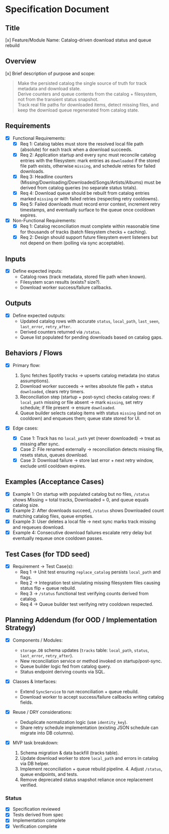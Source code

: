 # Specification Document

## Title
[x] Feature/Module Name: Catalog-driven download status and queue rebuild

## Overview
[x] Brief description of purpose and scope:  
> Make the persisted catalog the single source of truth for track metadata and download state.  
> Derive counters and queue contents from the catalog + filesystem, not from the transient status snapshot.  
> Track real file paths for downloaded items, detect missing files, and keep the download queue regenerated from catalog state.  

## Requirements
- [x] Functional Requirements:  
  - [x] Req 1: Catalog tables must store the resolved local file path (absolute) for each track when a download succeeds.  
  - [x] Req 2: Application startup and every sync must reconcile catalog entries with the filesystem: mark entries as `downloaded` if the stored file path exists, otherwise `missing`, and schedule retries for failed downloads.  
  - [x] Req 3: Headline counters (Missing/Downloading/Downloaded/Songs/Artists/Albums) must be derived from catalog queries (no separate status totals).  
  - [x] Req 4: Download queue should be rebuilt from catalog entries marked `missing` or with failed retries (respecting retry cooldowns).  
  - [x] Req 5: Failed downloads must record error context, increment retry timestamps, and eventually surface to the queue once cooldown expires.  

- [x] Non-Functional Requirements:  
  - [x] Req 1: Catalog reconciliation must complete within reasonable time for thousands of tracks (batch filesystem checks + caching).  
  - [x] Req 2: Design should support future filesystem event listeners but not depend on them (polling via sync acceptable).  

## Inputs
- [x] Define expected inputs:  
  - Catalog rows (track metadata, stored file path when known).  
  - Filesystem scan results (exists? size?).  
  - Download worker success/failure callbacks.  

## Outputs
- [x] Define expected outputs:  
  - Updated catalog rows with accurate `status`, `local_path`, `last_seen`, `last_error`, `retry_after`.  
  - Derived counters returned via `/status`.  
  - Queue list populated for pending downloads based on catalog gaps.  

## Behaviors / Flows
- [x] Primary flow:  
  1. Sync fetches Spotify tracks → upserts catalog metadata (no status assumptions).  
  2. Download worker succeeds → writes absolute file path + status `downloaded`, clears retry timers.  
  3. Reconciliation step (startup + post-sync) checks catalog rows: if `local_path` missing or file absent → mark `missing`, set retry schedule; if file present → ensure `downloaded`.  
  4. Queue builder selects catalog items with status `missing` (and not on cooldown) and enqueues them; queue state stored for UI.  

- [x] Edge cases:  
  - [x] Case 1: Track has no `local_path` yet (never downloaded) → treat as missing after sync.  
  - [x] Case 2: File renamed externally → reconciliation detects missing file, resets status, queues download.  
  - [x] Case 3: Download failure → store last error + next retry window, exclude until cooldown expires.  

## Examples (Acceptance Cases)
- [x] Example 1: On startup with populated catalog but no files, `/status` shows Missing = total tracks, Downloaded = 0, and queue equals catalog size.  
- [x] Example 2: After downloads succeed, `/status` shows Downloaded count matching catalog files, queue empties.  
- [x] Example 3: User deletes a local file → next sync marks track missing and requeues download.  
- [x] Example 4: Consecutive download failures escalate retry delay but eventually requeue once cooldown passes.  

## Test Cases (for TDD seed)
- [x] Requirement → Test Case(s):  
  - Req 1 → Unit test ensuring `replace_catalog` persists `local_path` and flags.  
  - Req 2 → Integration test simulating missing filesystem files causing status flip + queue rebuild.  
  - Req 3 → `/status` functional test verifying counts derived from catalog.  
  - Req 4 → Queue builder test verifying retry cooldown respected.  

## Planning Addendum (for OOD / Implementation Strategy)
- [x] Components / Modules:  
  - `storage.DB` schema updates (`tracks` table: `local_path`, `status`, `last_error`, `retry_after`).  
  - New reconciliation service or method invoked on startup/post-sync.  
  - Queue builder logic fed from catalog query.  
  - Status endpoint deriving counts via SQL.  

- [x] Classes & Interfaces:  
  - Extend `SyncService` to run reconciliation + queue rebuild.  
  - Download worker to accept success/failure callbacks writing catalog fields.  

- [x] Reuse / DRY considerations:  
  - Deduplicate normalization logic (use `identity_key`).  
  - Share retry schedule implementation (existing JSON schedule can migrate into DB columns).  

- [x] MVP task breakdown:  
  1. Schema migration & data backfill (tracks table).  
  2. Update download worker to store `local_path` and errors in catalog via DB helper.  
  3. Implement reconciliation + queue rebuild pipeline.  4. Adjust `/status`, queue endpoints, and tests.  
  5. Remove deprecated status snapshot reliance once replacement verified.  

### Status
- [x] Specification reviewed  
- [x] Tests derived from spec  
- [x] Implementation complete  
- [x] Verification complete  
